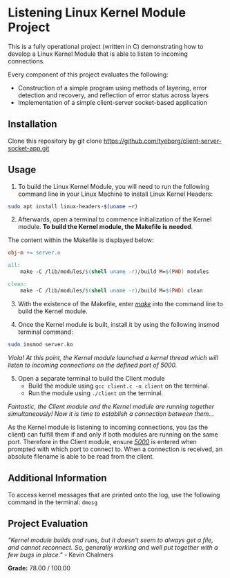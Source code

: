 # Listening Linux Kernel Module Project

This is a fully operational project (written in C) demonstrating how to develop a Linux Kernel Module that is able to listen to incoming connections.

Every component of this project evaluates the following:

* Construction of a simple program using methods of layering, error detection and recovery, and reflection of error status across layers
* Implementation of a simple client-server socket-based application

## Installation

Clone this repository by git clone https://github.com/tyeborg/client-server-socket-app.git

## Usage

1. To build the Linux Kernel Module, you will need to run the following command line in your Linux Machine to install Linux Kernel Headers:

```bash
sudo apt install linux-headers-$(uname –r)
```
2. Afterwards, open a terminal to commence initialization of the Kernel module. **To build the Kernel module, the Makefile is needed**.

The content within the Makefile is displayed below:

```Makefile
obj-m += server.o

all:
	make -C /lib/modules/$(shell uname -r)/build M=$(PWD) modules

clean:
	make -C /lib/modules/$(shell uname -r)/build M=$(PWD) clean
```

3. With the existence of the Makefile, enter <ins>*make*</ins> into the command line to build the Kernel module. 

4. Once the Kernel module is built, install it by using the following insmod terminal command:

```bash
sudo insmod server.ko
```

*Viola! At this point, the Kernel module launched a kernel thread which will listen to incoming connections on the defined port of 5000.*

5. Open a separate terminal to build the Client module
    * Build the module using `gcc client.c -o client` on the terminal.
    * Run the module using `./client` on the terminal.

*Fantastic, the Client module and the Kernel module are running together simultaneously! Now it is time to establish a connection between them...*

As the Kernel module is listening to incoming connections, you (as the client) can fulfill them if and only if both modules are running on the same port. Therefore in the Client module, ensure <ins>*5000*</ins> is entered when prompted with which port to connect to. When a connection is received, an absolute filename is able to be read from the client.

## Additional Information

To access kernel messages that are printed onto the log, use the following command in the terminal: `dmesg`

## Project Evaluation

*"Kernel module builds and runs, but it doesn't seem to always get a file, and cannot reconnect. So, generally working and well put together with a few bugs in place."* - Kevin Chalmers 

**Grade:** 78.00 / 100.00
